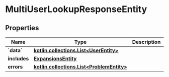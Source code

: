 
# MultiUserLookupResponseEntity

## Properties
Name | Type | Description | Notes
------------ | ------------- | ------------- | -------------
**&#x60;data&#x60;** | [**kotlin.collections.List&lt;UserEntity&gt;**](UserEntity.md) |  |  [optional]
**includes** | [**ExpansionsEntity**](ExpansionsEntity.md) |  |  [optional]
**errors** | [**kotlin.collections.List&lt;ProblemEntity&gt;**](ProblemEntity.md) |  |  [optional]



